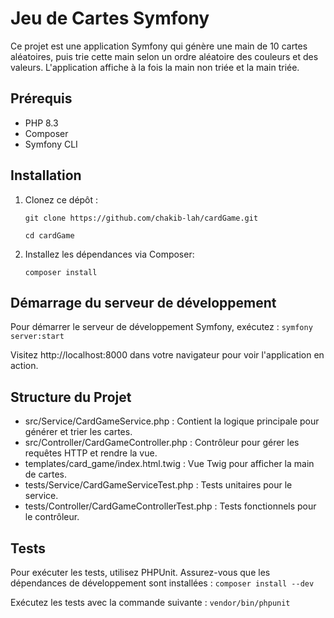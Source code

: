 # Jeu de Cartes Symfony

Ce projet est une application Symfony qui génère une main de 10 cartes aléatoires, puis trie cette main selon un ordre aléatoire des couleurs et des valeurs. L'application affiche à la fois la main non triée et la main triée.

## Prérequis

- PHP 8.3
- Composer
- Symfony CLI

## Installation
1. Clonez ce dépôt :

   `git clone https://github.com/chakib-lah/cardGame.git`

   `cd cardGame`

2. Installez les dépendances via Composer:

   `composer install`

## Démarrage du serveur de développement
Pour démarrer le serveur de développement Symfony, exécutez :
`symfony server:start`

Visitez http://localhost:8000 dans votre navigateur pour voir l'application en action.

## Structure du Projet

* src/Service/CardGameService.php : Contient la logique principale pour générer et trier les cartes.
* src/Controller/CardGameController.php : Contrôleur pour gérer les requêtes HTTP et rendre la vue.
* templates/card_game/index.html.twig : Vue Twig pour afficher la main de cartes.
* tests/Service/CardGameServiceTest.php : Tests unitaires pour le service.
* tests/Controller/CardGameControllerTest.php : Tests fonctionnels pour le contrôleur.

## Tests

Pour exécuter les tests, utilisez PHPUnit. Assurez-vous que les dépendances de développement sont installées :
`composer install --dev`

Exécutez les tests avec la commande suivante :
`vendor/bin/phpunit`

